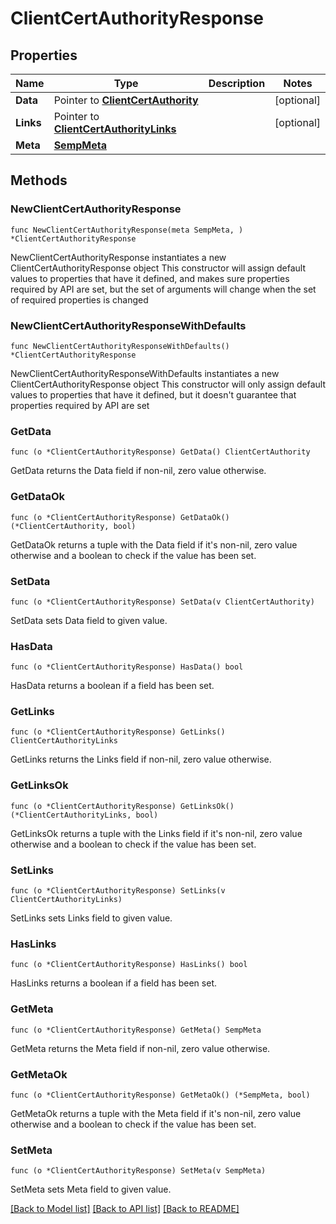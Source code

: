 # ClientCertAuthorityResponse

## Properties

Name | Type | Description | Notes
------------ | ------------- | ------------- | -------------
**Data** | Pointer to [**ClientCertAuthority**](ClientCertAuthority.md) |  | [optional] 
**Links** | Pointer to [**ClientCertAuthorityLinks**](ClientCertAuthorityLinks.md) |  | [optional] 
**Meta** | [**SempMeta**](SempMeta.md) |  | 

## Methods

### NewClientCertAuthorityResponse

`func NewClientCertAuthorityResponse(meta SempMeta, ) *ClientCertAuthorityResponse`

NewClientCertAuthorityResponse instantiates a new ClientCertAuthorityResponse object
This constructor will assign default values to properties that have it defined,
and makes sure properties required by API are set, but the set of arguments
will change when the set of required properties is changed

### NewClientCertAuthorityResponseWithDefaults

`func NewClientCertAuthorityResponseWithDefaults() *ClientCertAuthorityResponse`

NewClientCertAuthorityResponseWithDefaults instantiates a new ClientCertAuthorityResponse object
This constructor will only assign default values to properties that have it defined,
but it doesn't guarantee that properties required by API are set

### GetData

`func (o *ClientCertAuthorityResponse) GetData() ClientCertAuthority`

GetData returns the Data field if non-nil, zero value otherwise.

### GetDataOk

`func (o *ClientCertAuthorityResponse) GetDataOk() (*ClientCertAuthority, bool)`

GetDataOk returns a tuple with the Data field if it's non-nil, zero value otherwise
and a boolean to check if the value has been set.

### SetData

`func (o *ClientCertAuthorityResponse) SetData(v ClientCertAuthority)`

SetData sets Data field to given value.

### HasData

`func (o *ClientCertAuthorityResponse) HasData() bool`

HasData returns a boolean if a field has been set.

### GetLinks

`func (o *ClientCertAuthorityResponse) GetLinks() ClientCertAuthorityLinks`

GetLinks returns the Links field if non-nil, zero value otherwise.

### GetLinksOk

`func (o *ClientCertAuthorityResponse) GetLinksOk() (*ClientCertAuthorityLinks, bool)`

GetLinksOk returns a tuple with the Links field if it's non-nil, zero value otherwise
and a boolean to check if the value has been set.

### SetLinks

`func (o *ClientCertAuthorityResponse) SetLinks(v ClientCertAuthorityLinks)`

SetLinks sets Links field to given value.

### HasLinks

`func (o *ClientCertAuthorityResponse) HasLinks() bool`

HasLinks returns a boolean if a field has been set.

### GetMeta

`func (o *ClientCertAuthorityResponse) GetMeta() SempMeta`

GetMeta returns the Meta field if non-nil, zero value otherwise.

### GetMetaOk

`func (o *ClientCertAuthorityResponse) GetMetaOk() (*SempMeta, bool)`

GetMetaOk returns a tuple with the Meta field if it's non-nil, zero value otherwise
and a boolean to check if the value has been set.

### SetMeta

`func (o *ClientCertAuthorityResponse) SetMeta(v SempMeta)`

SetMeta sets Meta field to given value.



[[Back to Model list]](../README.md#documentation-for-models) [[Back to API list]](../README.md#documentation-for-api-endpoints) [[Back to README]](../README.md)


